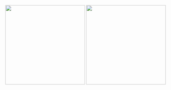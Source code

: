 <img src = "https://github.com/sumere02/FlutterFavoritePlaces/assets/98668083/061d9e40-ff1f-4950-933b-19cdb37f9c18" width = "250"> <img src = "https://github.com/sumere02/FlutterFavoritePlaces/assets/98668083/98cfa29e-9b50-4b5f-8e15-84a2b42f4f74" width = "250">

